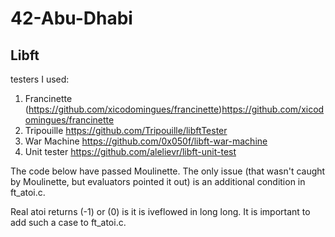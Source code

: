 # 42-Abu-Dhabi
## Libft
testers I used:
1) Francinette
  (https://github.com/xicodomingues/francinette)https://github.com/xicodomingues/francinette
2) Tripouille
  https://github.com/Tripouille/libftTester
3) War Machine
  https://github.com/0x050f/libft-war-machine
4) Unit tester
https://github.com/alelievr/libft-unit-test

The code below have passed Moulinette. The only issue (that wasn't caught by Moulinette, but evaluators pointed it out) is an additional condition in ft_atoi.c.

Real atoi returns (-1) or (0) is it is iveflowed in long long. It is important to add such a case to ft_atoi.c.

